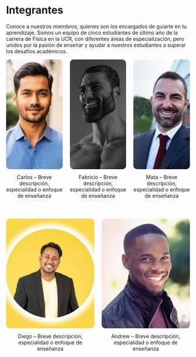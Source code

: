 # Integrantes

Conoce a nuestros miembros, quienes son los encargados de guiarte en tu aprendizaje. Somos un equipo de cinco estudiantes de último año de la carrera de Física en la UCR, con diferentes áreas de especialización, pero unidos por la pasión de enseñar y ayudar a nuestros estudiantes a superar los desafíos académicos.


<div style="display: grid; grid-template-columns: repeat(3, 1fr); gap: 20px; justify-items: center; text-align: center; max-width: 1000px; margin: auto;">
  <!-- Primera fila -->
  <div>
    <img src="carlos.jpg" alt="Carlos" style="width: 300px; height: 300px; object-fit: cover; border-radius: 10px;">
    <p style="margin-top: 10px;">Carlos – Breve descripción, especialidad o enfoque de enseñanza</p>
  </div>
  <div>
    <img src="fabricio.jpg" alt="Fabricio" style="width: 300px; height: 300px; object-fit: cover; border-radius: 10px;">
    <p style="margin-top: 10px;">Fabricio – Breve descripción, especialidad o enfoque de enseñanza</p>
  </div>
  <div>
    <img src="mata.jpg" alt="Mata" style="width: 300px; height: 300px; object-fit: cover; border-radius: 10px;">
    <p style="margin-top: 10px;">Mata – Breve descripción, especialidad o enfoque de enseñanza</p>
  </div>
</div>

<div style="display: grid; grid-template-columns: repeat(2, 1fr); gap: 20px; justify-items: center; text-align: center; max-width: 1000px; margin: 40px auto;">
  <!-- Segunda fila -->
  <div>
    <img src="diego.jpg" alt="Diego" style="width: 300px; height: 300px; object-fit: cover; border-radius: 10px;">
    <p style="margin-top: 10px;">Diego – Breve descripción, especialidad o enfoque de enseñanza</p>
  </div>
  <div>
    <img src="andrew.jpg" alt="Andrew" style="width: 300px; height: 300px; object-fit: cover; border-radius: 10px;">
    <p style="margin-top: 10px;">Andrew – Breve descripción, especialidad o enfoque de enseñanza</p>
  </div>
</div>


